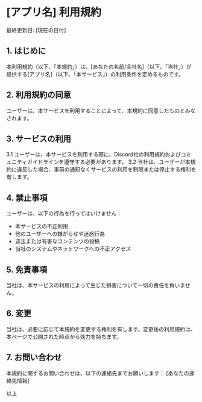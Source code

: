 # [アプリ名] 利用規約

   最終更新日: [現在の日付]

   ## 1. はじめに
   本利用規約（以下、「本規約」）は、[あなたの名前/会社名]（以下、「当社」）が提供する[アプリ名]（以下、「本サービス」）の利用条件を定めるものです。

   ## 2. 利用規約の同意
   ユーザーは、本サービスを利用することによって、本規約に同意したものとみなされます。

   ## 3. サービスの利用
   3.1 ユーザーは、本サービスを利用する際に、Discord社の利用規約およびコミュニティガイドラインを遵守する必要があります。
   3.2 当社は、ユーザーが本規約に違反した場合、事前の通知なくサービスの利用を制限または停止する権利を有します。

   ## 4. 禁止事項
   ユーザーは、以下の行為を行ってはいけません：
   - 本サービスの不正利用
   - 他のユーザーへの嫌がらせや迷惑行為
   - 違法または有害なコンテンツの投稿
   - 当社のシステムやネットワークへの不正アクセス

   ## 5. 免責事項
   当社は、本サービスの利用によって生じた損害について一切の責任を負いません。

   ## 6. 変更
   当社は、必要に応じて本規約を変更する権利を有します。変更後の利用規約は、本ページで公開された時点から効力を持ちます。

   ## 7. お問い合わせ
   本規約に関するお問い合わせは、以下の連絡先までお願いします：
   [あなたの連絡先情報]

   以上
   